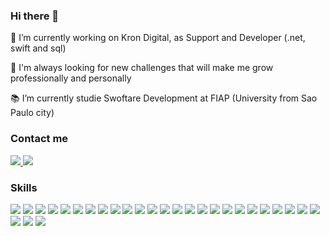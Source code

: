 ### Hi there 👋
<p>🔭 I’m currently working on Kron Digital, as Support and Developer (.net, swift and sql)</p>
<p>🌱 I'm always looking for new challenges that will make me grow professionally and personally</p>
<p>📚 I’m currently studie Swoftare Development at FIAP (University from Sao Paulo city)</p>


### Contact me
<a href = "gabrielfgonsalves@icloud.com"> <img src= "https://img.shields.io/badge/Gmail-D14836?style=for-the-badge&logo=gmail&logoColor=white"> </a>
<a href = "https://www.linkedin.com/in/gabriel-francisco-teixeira/"> <img src= "https://img.shields.io/badge/LinkedIn-0077B5?style=for-the-badge&logo=linkedin&logoColor=white"> </a>

### Skills
<div>
<img src= "https://img.shields.io/badge/C%23-239120?style=for-the-badge&logo=c-sharp&logoColor=white">
<img src= "https://img.shields.io/badge/Python-3776AB?style=for-the-badge&logo=python&logoColor=white">
<img src= "https://img.shields.io/badge/.NET-5C2D91?style=for-the-badge&logo=.net&logoColor=white">
<img src= "https://img.shields.io/badge/JavaScript-F7DF1E?style=for-the-badge&logo=javascript&logoColor=black">
<img src= "https://img.shields.io/badge/Node.js-43853D?style=for-the-badge&logo=node.js&logoColor=white">
<img src= "https://img.shields.io/badge/Java-ED8B00?style=for-the-badge&logo=openjdk&logoColor=white">
<img src= "https://img.shields.io/badge/Swift-FA7343?style=for-the-badge&logo=swift&logoColor=white">
<img src= "https://img.shields.io/badge/MySQL-00000F?style=for-the-badge&logo=mysql&logoColor=white">
<img src= "https://img.shields.io/badge/SQLite-07405E?style=for-the-badge&logo=sqlite&logoColor=white">
<img src= "https://img.shields.io/badge/Microsoft_Azure-0089D6?style=for-the-badge&logo=microsoft-azure&logoColor=white">
<img src= "https://img.shields.io/badge/Microsoft_Access-A4373A?style=for-the-badge&logo=microsoft-access&logoColor=white">
<img src= "https://img.shields.io/badge/Microsoft_Excel-217346?style=for-the-badge&logo=microsoft-excel&logoColor=white">
<img src= "https://img.shields.io/badge/iOS-000000?style=for-the-badge&logo=ios&logoColor=white">
<img src= "https://img.shields.io/badge/mac%20os-000000?style=for-the-badge&logo=apple&logoColor=white">
<img src= "https://img.shields.io/badge/Apple-MacBook_Pro_2012-999999?style=for-the-badge&logo=apple&logoColor=white">
<img src= "https://img.shields.io/badge/Google%20Analytics-E37400?style=for-the-badge&logo=google%20analytics&logoColor=white">
<img src= "https://img.shields.io/badge/microsoft%20azure-0089D6?style=for-the-badge&logo=microsoft-azure&logoColor=white">
<img src= "https://img.shields.io/badge/Oracle-F80000?style=for-the-badge&logo=oracle&logoColor=black">
<img src= "https://img.shields.io/badge/Microsoft%20SQL%20Server-CC2927?style=for-the-badge&logo=microsoft%20sql%20server&logoColor=white">
<img src= "https://img.shields.io/badge/rabbitmq-%23FF6600.svg?&style=for-the-badge&logo=rabbitmq&logoColor=white">
<img src= "https://img.shields.io/badge/PyCharm-000000.svg?&style=for-the-badge&logo=PyCharm&logoColor=white">
<img src= "https://img.shields.io/badge/Visual_Studio-5C2D91?style=for-the-badge&logo=visual%20studio&logoColor=white">
<img src= "https://img.shields.io/badge/Visual_Studio_Code-0078D4?style=for-the-badge&logo=visual%20studio%20code&logoColor=white">
<img src= "https://img.shields.io/badge/Xcode-007ACC?style=for-the-badge&logo=Xcode&logoColor=white">
<img src= "https://img.shields.io/badge/Miro-050038?style=for-the-badge&logo=Miro&logoColor=white">
<img src= "https://img.shields.io/badge/Trello-0052CC?style=for-the-badge&logo=trello&logoColor=white">
<img src= "https://img.shields.io/badge/Jira-0052CC?style=for-the-badge&logo=Jira&logoColor=white">
<img src= "https://img.shields.io/badge/Jenkins-D24939?style=for-the-badge&logo=Jenkins&logoColor=white">
</div>
